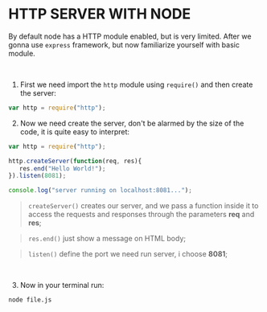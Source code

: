 # HTTP SERVER WITH NODE

By default node has a HTTP module enabled, but is very limited. After we gonna use `express` framework, but now familiarize yourself with basic module.

<br>

1. First we need import the `http` module using `require()` and then create the server:

~~~javascript
var http = require("http");
~~~

2. Now we need create the server, don't be alarmed by the size of the code, it is quite easy to interpret:

~~~javascript
var http = require("http");

http.createServer(function(req, res){
   res.end("Hello World!");
}).listen(8081);

console.log("server running on localhost:8081...");
~~~

> `createServer()` creates our server, and we pass a function inside it to access the requests and responses through the parameters **req** and **res**;

> `res.end()` just show a message on HTML body;

> `listen()` define the port we need run server, i choose **8081**;

<br>

3. Now in your terminal run: 

```
node file.js
```

